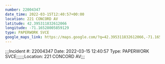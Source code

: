 ```yaml
---
number: 22004347
date_time: 2022-03-15T12:40:57+00:00
location: 221 CONCORD AV
latitude: 42.395311832612066
longitude: -71.16528005859129
type: PAPERWORK SVCE
google_maps_link: https://maps.google.com/?q=42.395311832612066,-71.16528005859129
---
```


;;;Incident #: 22004347  Date: 2022-03-15 12:40:57   Type: PAPERWORK SVCE;;;;;;Location: 221 CONCORD AV;;;
